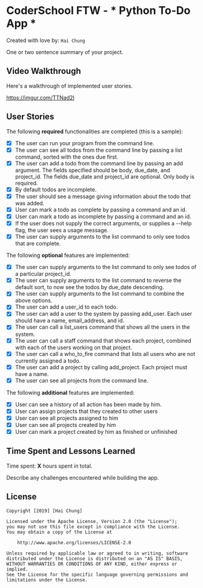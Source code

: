 # CoderSchool FTW - * Python To-Do App *

Created with love by: `Hai Chung`

One or two sentence summary of your project. 

## Video Walkthrough

Here's a walkthrough of implemented user stories.

https://imgur.com/TTNad2I

## User Stories

The following **required** functionalities are completed (this is a sample):

* [x] The user can run your program from the command line.
* [x] The user can see all todos from the command line by passing a list command, sorted with the ones due first.
* [x] The user can add a todo from the command line by passing an add argument. The fields specified should be body, due_date, and project_id. The fields due_date and project_id are optional. Only body is required.
* [x] By default todos are incomplete.
* [x] The user should see a message giving information about the todo that was added.
* [x] User can mark a todo as complete by passing a command and an id.
* [x] User can mark a todo as incomplete by passing a command and an id.
* [x] If the user does not supply the correct arguments, or supplies a --help flag, the user sees a usage message.
* [x] The user can supply arguments to the list command to only see todos that are complete.

The following **optional** features are implemented:

* [x] The user can supply arguments to the list command to only see todos of a particular project_id.
* [x] The user can supply arguments to the list command to reverse the default sort, to now see the todos by due_date descending.
* [x] The user can supply arguments to the list command to combine the above options.
* [x] The user can add a user_id to each todo.
* [x] The user can add a user to the system by passing add_user. Each user should have a name, email_address, and id.
* [x] The user can call a list_users command that shows all the users in the system.
* [x] The user can call a staff command that shows each project, combined with each of the users working on that project.
* [x] The user can call a who_to_fire command that lists all users who are not currently assigned a todo.
* [x] The user can add a project by calling add_project. Each project must have a name.
* [x] The user can see all projects from the command line.

The following **additional** features are implemented:

* [x] User can see a history of all action has been made by him.
* [x] User can assign projects that they created to other users
* [x] User can see all projects assigned to him
* [x] User can see all projects created by him
* [x] User can mark a project created by him as finished or unfinished

## Time Spent and Lessons Learned

Time spent: **X** hours spent in total.

Describe any challenges encountered while building the app.

## License

    Copyright [2019] [Hai Chung]

    Licensed under the Apache License, Version 2.0 (the "License");
    you may not use this file except in compliance with the License.
    You may obtain a copy of the License at

        http://www.apache.org/licenses/LICENSE-2.0

    Unless required by applicable law or agreed to in writing, software
    distributed under the License is distributed on an "AS IS" BASIS,
    WITHOUT WARRANTIES OR CONDITIONS OF ANY KIND, either express or implied.
    See the License for the specific language governing permissions and
    limitations under the License.
